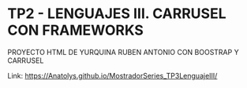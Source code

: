 # TP2 - LENGUAJES III. CARRUSEL CON FRAMEWORKS
 PROYECTO HTML DE YURQUINA RUBEN ANTONIO CON BOOSTRAP Y CARRUSEL

Link:  https://Anatolys.github.io/MostradorSeries_TP3LenguajeIII/
